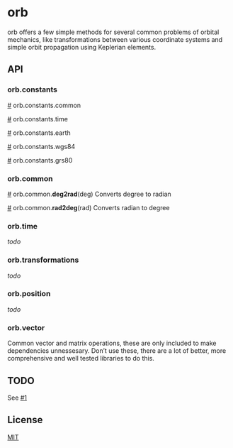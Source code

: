 # orb

orb offers a few simple methods for several common problems of orbital mechanics, like transformations between various coordinate systems and simple orbit propagation using Keplerian elements.

## API

### orb.constants
[#](src/constants/common.js) orb.constants.common

[#](src/constants/time.js) orb.constants.time

[#](src/constants/earth.js) orb.constants.earth

[#](src/constants/earth.js) orb.constants.wgs84

[#](src/constants/earth.js) orb.constants.grs80

### orb.common
[#](src/common/angular.js) orb.common.**deg2rad**(deg) Converts degree to radian

[#](src/common/angular.js) orb.common.**rad2deg**(rad) Converts radian to degree

### orb.time
*todo*

### orb.transformations
*todo*

### orb.position
*todo*

### orb.vector
Common vector and matrix operations, these are only included to make dependencies unnessesary. 
Don’t use these, there are a lot of better, more comprehensive and well tested libraries to do this.

## TODO

See [#1](https://github.com/benelsen/orb/issues/1)

## License

  [MIT](LICENSE)


